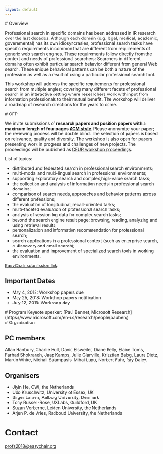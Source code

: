```yaml
---
layout: default
---
```

<div class="navsec" id="overview"></div>
# Overview

Professional search in specific domains has been addressed in IR research over the last decades. Although each domain (e.g. legal, medical, academic, governmental) has its own idiosyncrasies, professional search tasks have specific requirements in common that are different from requirements of generic web search engines. These requirements follow directly from the context and needs of professional searchers: Searchers in different domains often exhibit particular search behavior different from general Web search. These unique behavioral patterns can be both a nature of the profession as well as a result of using a particular professional search tool.

This workshop will address the specific requirements for professional search from multiple angles; covering many different facets of professional search in an interactive setting where researchers work with input from information professionals to their mutual benefit. The workshop will deliver a roadmap of research directions for the years to come.


<div class="navsec" id="cfp"></div>
# CFP

We invite submissions of **research papers and position papers with a maximum length of four pages [ACM style](https://www.acm.org/publications/proceedings-template)**. Please anonymize your paper; the reviewing process will be double blind. The selection of papers is based on relevance, quality and diversity. The workshop is also open for papers presenting work in progress and challenges of new projects. The proceedings will be published as [CEUR workshop proceedings](http://ceur-ws.org/).

List of topics:
* distributed and federated search in professional search environments;
* multi-modal and multi-lingual search in professional environments;
* supporting exploratory search and complex,high-value search tasks;
* the collection and analysis of information needs in professional search domains;
* comparison of search needs, approaches and behavior patterns across different professions;
* the evaluation of longitudinal, recall-oriented tasks;
* multi-faceted evaluation of professional search tasks;
* analysis of session log data for complex search tasks;
* beyond the search engine result page: browsing, reading, analyzing and using retrieval results;
* personalization and information recommendation for professional search;
* search applications in a professional context (such as enterprise search, e-discovery and email search);
* the evaluation and improvement of specialized search tools in working environments.

[EasyChair submission link](https://easychair.org/conferences/?conf=profs2018).


## Important Dates

* May 4, 2018: Workshop papers due
* May 25, 2018: Workshop papers notification
* July 12, 2018: Workshop day


<div class="navsec" id="program"></div>
# Program
Keynote speaker: [Paul Bennet, Microsoft Research](https://www.microsoft.com/en-us/research/people/pauben/)



<div class="navsec" id="organisation"></div>
# Organisation

## PC members
Allan Hanbury, Charlie Hull, David Elsweiler, Diane Kelly, Elaine Toms, Farhad Shokraneh, Jaap Kamps, Julie Glanville, Krisztian Balog, Laura Dietz, Martin White, Michail Salampasis, Mihai Lupu, Norbert Fuhr, Ray Daley.

##  Organisers 
* Jiyin He, CWI, the Netherlands
* Udo Kruschwitz, University of Essex, UK
* Birger Larsen, Aalborg University, Denmark
* Tony Russell-Rose, UXLabs, Guildford, UK
* Suzan Verberne, Leiden University, the Netherlands
* Arjen P. de Vries, Radboud University, the Netherlands

# Contact
[profs2018@easychair.org](mailto:profs2018@easychair.org)



 
